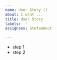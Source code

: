 ```yaml
---
name: User Story ()
about: I want ...
title: User Story
labels: ''
assignees: StefanWout

---
```


- step 1
- step 2
